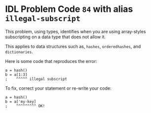 # IDL Problem Code `84` with alias `illegal-subscript`

<!--@include: ./severity/disable_problem.md-->

<!--@include: ./severity/execution_error.md-->

This problem, using types, identifies when you are using array-styles subscripting on a data type that does not allow it.

This applies to data structures such as, `hashes`, `orderedhashes`, and `dictionaries`.

Here is some code that reproduces the error:

```idl
a = hash()
b = a[1:3]
;    ^^^^^ illegal subscript
```

To fix, correct your statement or re-write your code:

```idl
a = hash()
b = a['my-key]
;    ^^^^^^^^^ OK!
```
